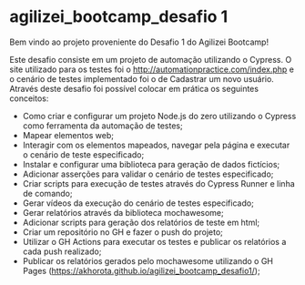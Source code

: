 ﻿# agilizei_bootcamp_desafio 1

Bem vindo ao projeto proveniente do Desafio 1 do Agilizei Bootcamp!

Este desafio consiste em um projeto de automação utilizando o Cypress. O site utilizado para os testes foi o http://automationpractice.com/index.php e o cenário de testes implementado foi o de Cadastrar um novo usuário. Através deste desafio foi possível colocar em prática os seguintes conceitos:

  - Como criar e configurar um projeto Node.js do zero utilizando o Cypress como ferramenta da automação de testes;
  - Mapear elementos web;
  - Interagir com os elementos mapeados, navegar pela página e executar o cenário de teste especificado;
  - Instalar e configurar uma biblioteca para geração de dados fictícios;
  - Adicionar asserções para validar o cenário de testes especificado;
  - Criar scripts para execução de testes através do Cypress Runner e linha de comando;
  - Gerar vídeos da execução do cenário de testes especificado;
  - Gerar relatórios através da biblioteca mochawesome;
  - Adicionar scripts para geração dos relatórios de teste em html;
  - Criar um repositório no GH e fazer o push do projeto;
  - Utilizar o GH Actions para executar os testes e publicar os relatórios a cada push realizado;
  - Publicar os relatórios gerados pelo mochawesome utilizando o GH Pages (https://akhorota.github.io/agilizei_bootcamp_desafio1/);
